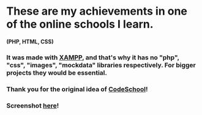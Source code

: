 # These are my achievements in one of the online schools I learn.
#### (PHP, HTML, CSS)
### It was made with [XAMPP](https://www.apachefriends.org/index.html), and that's why it has no "php", "css", "images", "mockdata" libraries respectively. For bigger projects they would be essential.
### Thank you for the original idea of [CodeSchool](https://www.codeschool.com/)!
### Screenshot [here](https://github.com/DoktOrk/online-school-achievements/blob/master/scr.png)!
